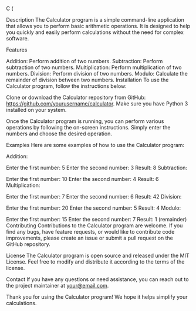 
C
(

Description
The Calculator program is a simple command-line application that allows you to perform basic arithmetic operations. It is designed to help you quickly and easily perform calculations without the need for complex software.

Features

Addition: Perform addition of two numbers.
Subtraction: Perform subtraction of two numbers.
Multiplication: Perform multiplication of two numbers.
Division: Perform division of two numbers.
Modulo: Calculate the remainder of division between two numbers.
Installation
To use the Calculator program, follow the instructions below:

Clone or download the Calculator repository from GitHub: https://github.com/yourusername/calculator.
Make sure you have Python 3 installed on your system.

Once the Calculator program is running, you can perform various operations by following the on-screen instructions. Simply enter the numbers and choose the desired operation.

Examples
Here are some examples of how to use the Calculator program:

Addition:

Enter the first number: 5
Enter the second number: 3
Result: 8
Subtraction:

Enter the first number: 10
Enter the second number: 4
Result: 6
Multiplication:

Enter the first number: 7
Enter the second number: 6
Result: 42
Division:

Enter the first number: 20
Enter the second number: 5
Result: 4
Modulo:

Enter the first number: 15
Enter the second number: 7
Result: 1 (remainder)
Contributing
Contributions to the Calculator program are welcome. If you find any bugs, have feature requests, or would like to contribute code improvements, please create an issue or submit a pull request on the GitHub repository.

License
The Calculator program is open source and released under the MIT License. Feel free to modify and distribute it according to the terms of the license.

Contact
If you have any questions or need assistance, you can reach out to the project maintainer at your@email.com.

Thank you for using the Calculator program! We hope it helps simplify your calculations.